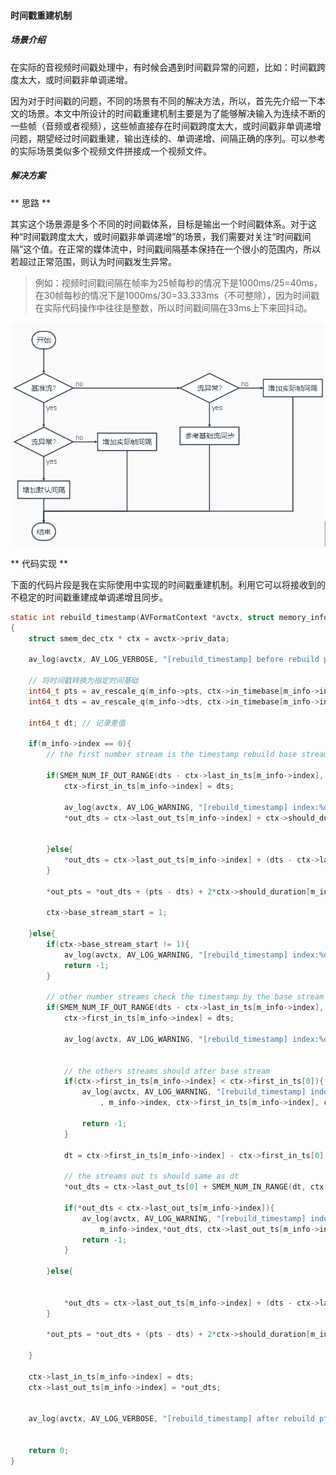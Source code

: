 #### 时间戳重建机制

##### 场景介绍
在实际的音视频时间戳处理中，有时候会遇到时间戳异常的问题，比如：时间戳跨度太大，或时间戳非单调递增。

因为对于时间戳的问题，不同的场景有不同的解决方法，所以，首先先介绍一下本文的场景。本文中所设计的时间戳重建机制主要是为了能够解决输入为连续不断的一些帧（音频或者视频），这些帧直接存在时间戳跨度太大，或时间戳非单调递增问题，期望经过时间戳重建，输出连续的、单调递增、间隔正确的序列。可以参考的实际场景类似多个视频文件拼接成一个视频文件。


##### 解决方案

** 思路 **

其实这个场景源是多个不同的时间戳体系，目标是输出一个时间戳体系。对于这种“时间戳跨度太大，或时间戳非单调递增”的场景，我们需要对关注“时间戳间隔”这个值。在正常的媒体流中，时间戳间隔基本保持在一个很小的范围内，所以若超过正常范围，则认为时间戳发生异常。

>例如：视频时间戳间隔在帧率为25帧每秒的情况下是1000ms/25=40ms，在30帧每秒的情况下是1000ms/30=33.333ms（不可整除），因为时间戳在实际代码操作中往往是整数，所以时间戳间隔在33ms上下来回抖动。

![流程图](https://raw.githubusercontent.com/shenhailuanma/notes/master/images/20160813-rebuild-timestamps-01.png)

** 代码实现 **

下面的代码片段是我在实际使用中实现的时间戳重建机制。利用它可以将接收到的不稳定的时间戳重建成单调递增且同步。

```c
static int rebuild_timestamp(AVFormatContext *avctx, struct memory_info2 * m_info, int64_t * out_pts, int64_t * out_dts)
{
    struct smem_dec_ctx * ctx = avctx->priv_data;

    av_log(avctx, AV_LOG_VERBOSE, "[rebuild_timestamp] before rebuild pts: %lld, dts: %lld\n", m_info->pts, m_info->dts);

    // 将时间戳转换为指定时间基础
    int64_t pts = av_rescale_q(m_info->pts, ctx->in_timebase[m_info->index], SMEM_TIME_BASE_Q);
    int64_t dts = av_rescale_q(m_info->dts, ctx->in_timebase[m_info->index], SMEM_TIME_BASE_Q);

    int64_t dt; // 记录差值

    if(m_info->index == 0){
        // the first number stream is the timestamp rebuild base stream 

        if(SMEM_NUM_IF_OUT_RANGE(dts - ctx->last_in_ts[m_info->index], 0, 5*ctx->should_duration[m_info->index])){
            ctx->first_in_ts[m_info->index] = dts;

            av_log(avctx, AV_LOG_WARNING, "[rebuild_timestamp] index:%d, last dts: %lld, the new dts: %lld is out of the range\n", m_info->index, ctx->last_in_ts[m_info->index], dts);
            *out_dts = ctx->last_out_ts[m_info->index] + ctx->should_duration[m_info->index];
            

        }else{
            *out_dts = ctx->last_out_ts[m_info->index] + (dts - ctx->last_in_ts[m_info->index]);
        }

        *out_pts = *out_dts + (pts - dts) + 2*ctx->should_duration[m_info->index];

        ctx->base_stream_start = 1;

    }else{
        if(ctx->base_stream_start != 1){
            av_log(avctx, AV_LOG_WARNING, "[rebuild_timestamp] index:%d, base stream not start, skip.\n", m_info->index);
            return -1;
        }

        // other number streams check the timestamp by the base stream
        if(SMEM_NUM_IF_OUT_RANGE(dts - ctx->last_in_ts[m_info->index], 0, 5*ctx->should_duration[m_info->index])){
            ctx->first_in_ts[m_info->index] = dts;

            av_log(avctx, AV_LOG_WARNING, "[rebuild_timestamp] index:%d, last dts: %lld, the new dts: %lld is out of the range\n", m_info->index, ctx->last_in_ts[m_info->index], dts);
            

            // the others streams should after base stream
            if(ctx->first_in_ts[m_info->index] < ctx->first_in_ts[0]){
                av_log(avctx, AV_LOG_WARNING, "[rebuild_timestamp] index:%d, the local stream time(%lld) < base stream time(%lld), skip.\n"
                    , m_info->index, ctx->first_in_ts[m_info->index], ctx->first_in_ts[0]);

                return -1;
            }

            dt = ctx->first_in_ts[m_info->index] - ctx->first_in_ts[0]; // the dt of the new streams

            // the streams out ts should same as dt
            *out_dts = ctx->last_out_ts[0] + SMEM_NUM_IN_RANGE(dt, ctx->should_duration[m_info->index], 10*ctx->should_duration[m_info->index]);

            if(*out_dts < ctx->last_out_ts[m_info->index]){
                av_log(avctx, AV_LOG_WARNING, "[rebuild_timestamp] index:%d, the local out time(%lld) < last out time(%lld), skip.\n",
                    m_info->index,*out_dts, ctx->last_out_ts[m_info->index]);
                return -1;
            }

        }else{


            *out_dts = ctx->last_out_ts[m_info->index] + (dts - ctx->last_in_ts[m_info->index]);
        }

        *out_pts = *out_dts + (pts - dts) + 2*ctx->should_duration[m_info->index];

    }

    ctx->last_in_ts[m_info->index] = dts;
    ctx->last_out_ts[m_info->index] = *out_dts;


    av_log(avctx, AV_LOG_VERBOSE, "[rebuild_timestamp] after rebuild pts: %lld, dts: %lld\n", *out_pts, *out_dts);


    return 0;
}
```


